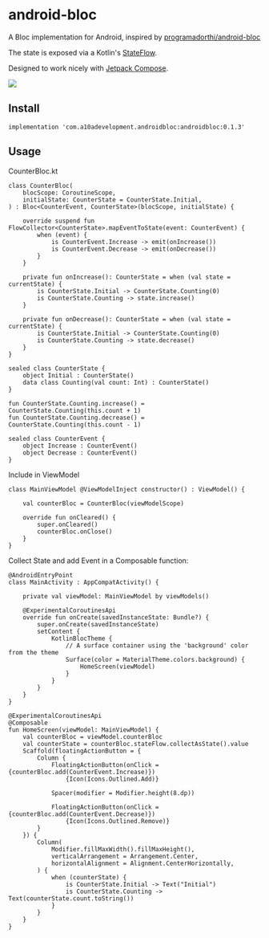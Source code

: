 # android-bloc
A Bloc implementation for Android, inspired by [programadorthi/android-bloc](https://github.com/programadorthi/android-bloc)

The state is exposed via a Kotlin's [StateFlow](https://developer.android.com/kotlin/flow/stateflow-and-sharedflow).

Designed to work nicely with [Jetpack Compose](https://developer.android.com/jetpack/compose).

[![](https://jitpack.io/v/anhtuan23/android-bloc.svg)](https://jitpack.io/#anhtuan23/android-bloc)

## Install
```
implementation 'com.a10adevelopment.androidbloc:androidbloc:0.1.3'
```

## Usage
CounterBloc.kt
```
class CounterBloc(  
    blocScope: CoroutineScope,  
    initialState: CounterState = CounterState.Initial,  
) : Bloc<CounterEvent, CounterState>(blocScope, initialState) {  
  
    override suspend fun FlowCollector<CounterState>.mapEventToState(event: CounterEvent) {  
        when (event) {  
            is CounterEvent.Increase -> emit(onIncrease())  
            is CounterEvent.Decrease -> emit(onDecrease())  
        }  
    }  
  
    private fun onIncrease(): CounterState = when (val state = currentState) {  
        is CounterState.Initial -> CounterState.Counting(0)  
        is CounterState.Counting -> state.increase()  
    }  
  
    private fun onDecrease(): CounterState = when (val state = currentState) {  
        is CounterState.Initial -> CounterState.Counting(0)  
        is CounterState.Counting -> state.decrease()  
    }  
}  
  
sealed class CounterState {  
    object Initial : CounterState()  
    data class Counting(val count: Int) : CounterState()  
}  
  
fun CounterState.Counting.increase() = CounterState.Counting(this.count + 1)  
fun CounterState.Counting.decrease() = CounterState.Counting(this.count - 1)  
  
sealed class CounterEvent {  
    object Increase : CounterEvent()  
    object Decrease : CounterEvent()  
}
```

Include in ViewModel
```
class MainViewModel @ViewModelInject constructor() : ViewModel() {  
  
    val counterBloc = CounterBloc(viewModelScope)  
  
    override fun onCleared() {  
        super.onCleared()  
        counterBloc.onClose()  
    }  
}
```

Collect State and add Event in a Composable function:

```
@AndroidEntryPoint
class MainActivity : AppCompatActivity() {

    private val viewModel: MainViewModel by viewModels()

    @ExperimentalCoroutinesApi
    override fun onCreate(savedInstanceState: Bundle?) {
        super.onCreate(savedInstanceState)
        setContent {
            KotlinBlocTheme {
                // A surface container using the 'background' color from the theme
                Surface(color = MaterialTheme.colors.background) {
                    HomeScreen(viewModel)
                }
            }
        }
    }
}
  
@ExperimentalCoroutinesApi
@Composable
fun HomeScreen(viewModel: MainViewModel) {
    val counterBloc = viewModel.counterBloc
    val counterState = counterBloc.stateFlow.collectAsState().value
    Scaffold(floatingActionButton = {
        Column {
            FloatingActionButton(onClick = {counterBloc.add(CounterEvent.Increase)}) 
                {Icon(Icons.Outlined.Add)}

            Spacer(modifier = Modifier.height(8.dp))

            FloatingActionButton(onClick = {counterBloc.add(CounterEvent.Decrease)}) 
                {Icon(Icons.Outlined.Remove)}
        }
    }) {
        Column(
            Modifier.fillMaxWidth().fillMaxHeight(),
            verticalArrangement = Arrangement.Center,
            horizontalAlignment = Alignment.CenterHorizontally,
        ) {
            when (counterState) {
                is CounterState.Initial -> Text("Initial")
                is CounterState.Counting -> Text(counterState.count.toString())
            }
        }
    }
}
 ```